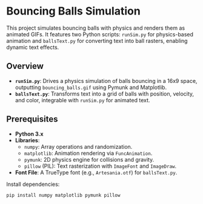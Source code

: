 # Bouncing Balls Simulation

This project simulates bouncing balls with physics and renders them as animated GIFs. It features two Python scripts: `runSim.py` for physics-based animation and `ballsText.py` for converting text into ball rasters, enabling dynamic text effects.

## Overview

- **`runSim.py`**: Drives a physics simulation of balls bouncing in a 16x9 space, outputting `bouncing_balls.gif` using Pymunk and Matplotlib.
- **`ballsText.py`**: Transforms text into a grid of balls with position, velocity, and color, integrable with `runSim.py` for animated text.

## Prerequisites

- **Python 3.x**
- **Libraries**:
  - `numpy`: Array operations and randomization.
  - `matplotlib`: Animation rendering via `FuncAnimation`.
  - `pymunk`: 2D physics engine for collisions and gravity.
  - `pillow` (PIL): Text rasterization with `ImageFont` and `ImageDraw`.
- **Font File**: A TrueType font (e.g., `Artesania.otf`) for `ballsText.py`.

Install dependencies:
```bash
pip install numpy matplotlib pymunk pillow